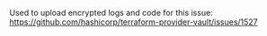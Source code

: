 Used to upload encrypted logs and code for this issue: https://github.com/hashicorp/terraform-provider-vault/issues/1527
